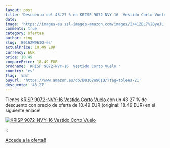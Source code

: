 ```yaml
---
layout: post
title: 'Descuento del 43.27 % en KRISP 9072-NVY-16  Vestido Corto Vuelo '
date: 
image: 'https://images-eu.ssl-images-amazon.com/images/I/41ZBL7%2ByeJL._SL200_.jpg'
comments: true
category: ofertas
author: ring
slug: 'B0162W96IQ-es'
actualPrice: 10.49 EUR
currency: EUR
price: 10.49
comparePrice: 18.49 EUR
prodname: 'KRISP 9072-NVY-16  Vestido Corto Vuelo '
country: 'es'
flag: '🇪🇸'
buyurl: 'https://www.amazon.es/dp/B0162W96IQ/?tag=tolees-21'
descuento: '43.27'
---
```


Tienes [KRISP 9072-NVY-16  Vestido Corto Vuelo ](https://www.amazon.es/dp/B0162W96IQ/?tag=tolees-21) con un 43.27 % de descuento con precio de oferta de 10.49 EUR (original: 18.49 EUR) en el siguiente enlace!

[![KRISP 9072-NVY-16  Vestido Corto Vuelo ](https://images-eu.ssl-images-amazon.com/images/I/41ZBL7%2ByeJL._SL200_.jpg)](https://www.amazon.es/dp/B0162W96IQ/?tag=tolees-21)

ℹ️:


[Accede a la oferta!!](https://www.amazon.es/dp/B0162W96IQ/?tag=tolees-21)
